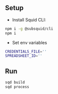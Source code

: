 ## Setup

- Install Squid CLI:

```bash
npm i -g @subsquid/cli
npm i
```

- Set env variables
```bash
CREDENTIALS_FILE=''
SPREADSHEET_ID=''
```

## Run

```bash
sqd build
sqd process
```
